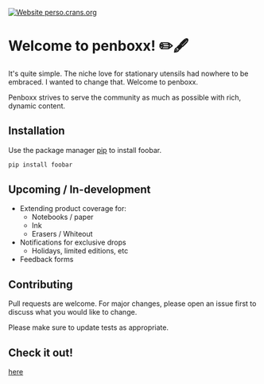 [![Website perso.crans.org](https://img.shields.io/website-up-down-green-red/http/perso.crans.org.svg)](http://perso.crans.org/)
# Welcome to penboxx! :pencil2::fountain_pen:

It's quite simple. The niche love for stationary utensils had nowhere to be embraced. I wanted to change that. Welcome to penboxx.

Penboxx strives to serve the community as much as possible with rich, dynamic content.

## Installation

Use the package manager [pip](https://pip.pypa.io/en/stable/) to install foobar.

```bash
pip install foobar
```

## Upcoming / In-development
* Extending product coverage for:
  * Notebooks / paper
  * Ink
  * Erasers / Whiteout
* Notifications for exclusive drops
  * Holidays, limited editions, etc
* Feedback forms

## Contributing
Pull requests are welcome. For major changes, please open an issue first to discuss what you would like to change.

Please make sure to update tests as appropriate.

## Check it out!
[here](https://www.penboxx.com/)
